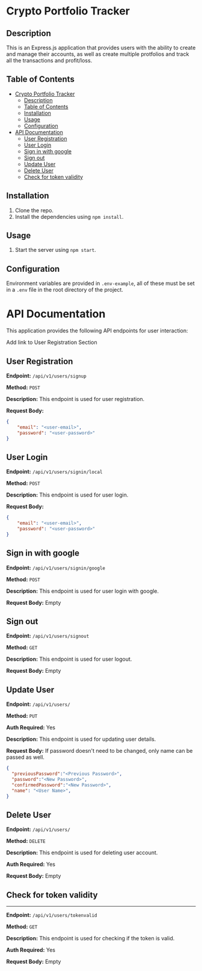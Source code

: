 # Crypto Portfolio Tracker

## Description
This is an Express.js application that provides users with the ability to create and manage their accounts, as well as create multiple protfolios and track all the transactions and profit/loss.

## Table of Contents
- [Crypto Portfolio Tracker](#crypto-portfolio-tracker)
  - [Description](#description)
  - [Table of Contents](#table-of-contents)
  - [Installation](#installation)
  - [Usage](#usage)
  - [Configuration](#configuration)
- [API Documentation](#api-documentation)
  - [User Registration](#user-registration)
  - [User Login](#user-login)
  - [Sign in with google](#sign-in-with-google)
  - [Sign out](#sign-out)
  - [Update User](#update-user)
  - [Delete User](#delete-user)
  - [Check for token validity](#check-for-token-validity)


## Installation

1. Clone the repo.
2. Install the dependencies using `npm install`.

## Usage

1. Start the server using `npm start`.


## Configuration

Environment variables are provided in  `.env-example`, all of these must be set in a `.env` file in the root directory of the project.

# API Documentation


This application provides the following API endpoints for user interaction:

Add link to User Registration Section



## User Registration

**Endpoint:** `/api/v1/users/signup`

**Method:** `POST`

**Description:** This endpoint is used for user registration.

**Request Body:**

```json
{
    "email": "<user-email>",
    "password": "<user-password>"
}
```

## User Login

**Endpoint:** `/api/v1/users/signin/local`

**Method:** `POST`

**Description:** This endpoint is used for user login.

**Request Body:**

```json
{
    "email": "<user-email>",
    "password": "<user-password>"
}
```

## Sign in with google

**Endpoint:** `/api/v1/users/signin/google`

**Method:** `POST`

**Description:** This endpoint is used for user login with google.

**Request Body:**
Empty


## Sign out

**Endpoint:** `/api/v1/users/signout`

**Method:** `GET`

**Description:** This endpoint is used for user logout.

**Request Body:**
Empty

## Update User

**Endpoint:** `/api/v1/users/`

**Method:** `PUT`

**Auth Required:** Yes

**Description:** This endpoint is used for updating user details.

**Request Body:**
If password doesn't need to be changed, only name can be passed as well.
```json
{
  "previousPassword":"<Previous Password>",
  "password":"<New Password>",
  "confirmedPassword":"<New Password>",
  "name": "<User Name>",
}
```

## Delete User

**Endpoint:** `/api/v1/users/`

**Method:** `DELETE`

**Description:** This endpoint is used for deleting user account.

**Auth Required:** Yes

**Request Body:** Empty



## Check for token validity
---

**Endpoint:** `/api/v1/users/tokenvalid`

**Method:** `GET`

**Description:** This endpoint is used for checking if the token is valid.

**Auth Required:** Yes

**Request Body:** Empty




